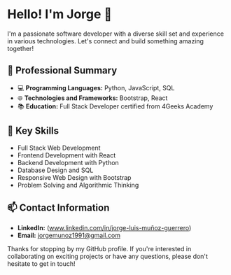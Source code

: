 # Hello! I'm Jorge 👋

I'm a passionate software developer with a diverse skill set and experience in various technologies. Let's connect and build something amazing together!

## 💼 Professional Summary

- 💻 **Programming Languages:** Python, JavaScript, SQL
- 🌐 **Technologies and Frameworks:** Bootstrap, React
- 📚 **Education:** Full Stack Developer certified from 4Geeks Academy

## 🚀 Key Skills

- Full Stack Web Development
- Frontend Development with React
- Backend Development with Python
- Database Design and SQL
- Responsive Web Design with Bootstrap
- Problem Solving and Algorithmic Thinking

## 📫 Contact Information

- **LinkedIn:** (www.linkedin.com/in/jorge-luis-muñoz-guerrero)
- **Email:** [jorgemunoz1991@gmail.com](mailto:jorgemunoz1991@gmail.com)

Thanks for stopping by my GitHub profile. If you're interested in collaborating on exciting projects or have any questions, please don't hesitate to get in touch!
